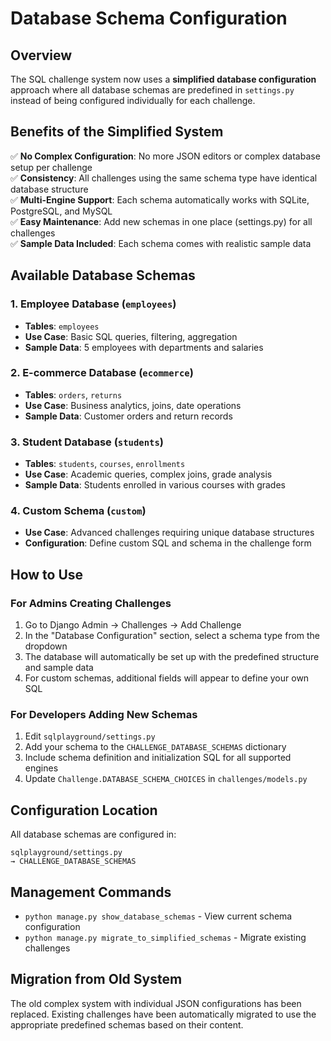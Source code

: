 # Database Schema Configuration

## Overview

The SQL challenge system now uses a **simplified database configuration** approach where all database schemas are predefined in `settings.py` instead of being configured individually for each challenge.

## Benefits of the Simplified System

✅ **No Complex Configuration**: No more JSON editors or complex database setup per challenge  
✅ **Consistency**: All challenges using the same schema type have identical database structure  
✅ **Multi-Engine Support**: Each schema automatically works with SQLite, PostgreSQL, and MySQL  
✅ **Easy Maintenance**: Add new schemas in one place (settings.py) for all challenges  
✅ **Sample Data Included**: Each schema comes with realistic sample data  

## Available Database Schemas

### 1. Employee Database (`employees`)
- **Tables**: `employees`
- **Use Case**: Basic SQL queries, filtering, aggregation
- **Sample Data**: 5 employees with departments and salaries

### 2. E-commerce Database (`ecommerce`) 
- **Tables**: `orders`, `returns`
- **Use Case**: Business analytics, joins, date operations
- **Sample Data**: Customer orders and return records

### 3. Student Database (`students`)
- **Tables**: `students`, `courses`, `enrollments`
- **Use Case**: Academic queries, complex joins, grade analysis
- **Sample Data**: Students enrolled in various courses with grades

### 4. Custom Schema (`custom`)
- **Use Case**: Advanced challenges requiring unique database structures
- **Configuration**: Define custom SQL and schema in the challenge form

## How to Use

### For Admins Creating Challenges

1. Go to Django Admin → Challenges → Add Challenge
2. In the "Database Configuration" section, select a schema type from the dropdown
3. The database will automatically be set up with the predefined structure and sample data
4. For custom schemas, additional fields will appear to define your own SQL

### For Developers Adding New Schemas

1. Edit `sqlplayground/settings.py`
2. Add your schema to the `CHALLENGE_DATABASE_SCHEMAS` dictionary
3. Include schema definition and initialization SQL for all supported engines
4. Update `Challenge.DATABASE_SCHEMA_CHOICES` in `challenges/models.py`

## Configuration Location

All database schemas are configured in:
```
sqlplayground/settings.py
→ CHALLENGE_DATABASE_SCHEMAS
```

## Management Commands

- `python manage.py show_database_schemas` - View current schema configuration
- `python manage.py migrate_to_simplified_schemas` - Migrate existing challenges

## Migration from Old System

The old complex system with individual JSON configurations has been replaced. Existing challenges have been automatically migrated to use the appropriate predefined schemas based on their content.
